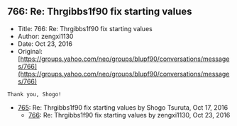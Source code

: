 ## 766: Re: Thrgibbs1f90 fix starting values

- Title: 766: Re: Thrgibbs1f90 fix starting values
- Author: zengxi1130
- Date: Oct 23, 2016
- Original: [https://groups.yahoo.com/neo/groups/blupf90/conversations/messages/766](https://groups.yahoo.com/neo/groups/blupf90/conversations/messages/766)

```
Thank you, Shogo!
```

- [765](0765.md): Re: Thrgibbs1f90 fix starting values by Shogo Tsuruta, Oct 17, 2016
    - [766](0766.md): Re: Thrgibbs1f90 fix starting values by zengxi1130, Oct 23, 2016
